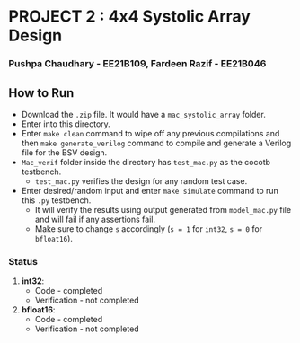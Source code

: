 # PROJECT 2 : 4x4 Systolic Array Design

### Pushpa Chaudhary - EE21B109, Fardeen Razif - EE21B046

## How to Run

* Download the `.zip` file. It would have a `mac_systolic_array` folder. 
* Enter into this directory.
* Enter `make clean` command to wipe off any previous compilations and then `make generate_verilog` command to compile and generate a Verilog file for the BSV design.
* `Mac_verif` folder inside the directory has `test_mac.py` as the cocotb testbench.
  * `test_mac.py` verifies the design for any random test case.
* Enter desired/random input and enter `make simulate` command to run this `.py` testbench.
  * It will verify the results using output generated from `model_mac.py` file and will fail if any assertions fail.
  * Make sure to change `s` accordingly (`s = 1` for `int32`, `s = 0` for `bfloat16`).

### Status
1. **int32**:
   * Code - completed
   * Verification - not completed
2. **bfloat16**:
   * Code - completed
   * Verification - not completed

